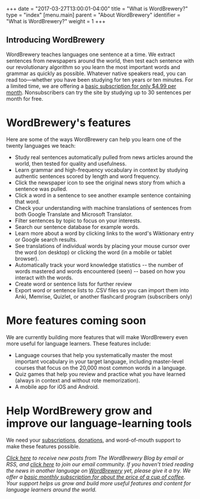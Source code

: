 +++
date = "2017-03-27T13:00:01-04:00"
title = "What is WordBrewery?"
type = "index"
[menu.main]
    parent = "About WordBrewery"
    identifier = "What is WordBrewery?"
    weight = 1
+++

## Introducing WordBrewery

WordBrewery teaches languages one sentence at a time. We extract sentences from newspapers around the world, then test each sentence with our revolutionary algorithm so you learn the most important words and grammar as quickly as possible. Whatever native speakers read, you can read too—whether you have been studying for ten years or ten minutes. For a limited time, we are offering a [basic subscription for only $4.99 per month](https://wordbrewery.com/subscriptions). Nonsubscribers can try the site by studying up to 30 sentences per month for free.

# WordBrewery's features

Here are some of the ways WordBrewery can help you learn one of the twenty languages we teach:

- Study real sentences automatically pulled from news articles around the world, then tested for quality and usefulness.
- Learn grammar and high-frequency vocabulary in context by studying authentic sentences scored by length and word frequency.
- Click the newspaper icon to see the original news story from which a sentence was pulled.
- Click a word in a sentence to see another example sentence containing that word.
- Check your understanding with machine translations of sentences from both Google Translate and Microsoft Translator.
- Filter sentences by topic to focus on your interests.
- Search our sentence database for example words.
- Learn more about a word by clicking links to the word\'s Wiktionary entry or Google search results.
- See translations of individual words by placing your mouse cursor over the word (on desktop) or clicking the word (in a mobile or tablet browser).
- Automatically track your word knowledge statistics -- the number of words mastered and words encountered (seen) -- based on how you interact with the words.
- Create word or sentence lists for further review
- Export word or sentence lists to .CSV files so you can import them into Anki, Memrise, Quizlet, or another flashcard program (subscribers only)

# More features coming soon

We are currently building more features that will make WordBrewery even more useful for language learners. These features include:

- Language courses that help you systematically master the most important vocabulary in your target language, including master-level courses that focus on the 20,000 most common words in a language.
- Quiz games that help you review and practice what you have learned (always in context and without rote memorization).
- A mobile app for iOS and Android. 

# Help WordBrewery grow and improve our language-learning tools

We need your [subscriptions](https://wordbrewery.com/subscriptions), [donations](https://squareup.com/store/wordbrewery2), and word-of-mouth support to make these features possible.

*[Click here](http://feeds.feedburner.com/LanguageUntapped) to receive new posts from The WordBrewery Blog by email or RSS, and [click here](http://goo.gl/pTPRvb) to join our email community. If you haven't tried reading the news in another language on [WordBrewery](https://wordbrewery.com) yet, please give it a try. We offer a [basic monthly subscription for about the price of a cup of coffee](https://wordbrewery.com/subscriptions). Your support helps us grow and build more useful features and content for language learners around the world.*
